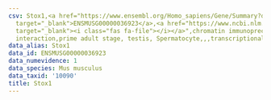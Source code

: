 ```yaml
---
csv: Stox1,<a href="https://www.ensembl.org/Homo_sapiens/Gene/Summary?db=core;g=ENSMUSG00000036923"
  target="_blank">ENSMUSG00000036923</a>,<a href="https://www.ncbi.nlm.nih.gov/pubmed/25450459"
  target="_blank"><i class="fas fa-file"></i></a>",chromatin immunoprecipitation assay,direct
  interaction,prime adult stage, testis, Spermatocyte,,,transcriptional regulation,
data_alias: Stox1
data_id: ENSMUSG00000036923
data_numevidence: 1
data_species: Mus musculus
data_taxid: '10090'
title: Stox1
---
```

